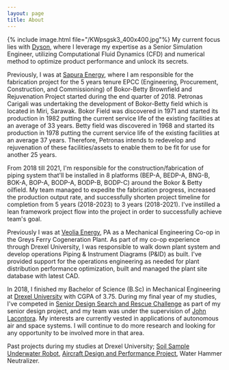 ```yaml
---
layout: page
title: About
---
```

{% include image.html file="/KWpsgsk3_400x400.jpg"%}
My current focus lies with [Dyson](https://dyson.com), where I leverage my expertise as a Senior Simulation Engineer, utilizing Computational Fluid Dynamics (CFD) and numerical method to optimize product performance and unlock its secrets.

Previously, I was at [Sapura Energy](https://sapuraenergy.com), where I am responsible for the fabrication project for the 5 years tenure EPCC (Engineering, Procurement, Construction, and Commissioning) of Bokor-Betty Brownfield and Rejuvenation Project started during the end quarter of 2018. Petronas Carigali was undertaking the development of Bokor-Betty field which is located in Miri, Sarawak. Bokor Field was discovered in 1971 and started its production in 1982 putting the current service life of the existing facilities at an average of 33 years. Betty field was discovered in 1968 and started its production in 1978 putting the current service life of the existing facilities at an average 37 years. Therefore, Petronas intends to redevelop and rejuvenation of these facilities/assets to enable them to be fit for use for another 25 years.

From 2018 till 2021, I'm responsible for the construction/fabrication of piping system that'll be installed in 8 platforms (BEP-A, BEDP-A, BNG-B, BOK-A, BOP-A, BODP-A, BODP-B, BODP-C) around the Bokor & Betty oilfield. My team managed to expedite the fabrication progress,  increased the production output rate, and successfully shorten project timeline for completion from 5 years (2018-2023) to 3 years (2018-2021). I've instilled a lean framework project flow into the project in order to successfully achieve team's goal.

Previously I was at [Veolia Energy](https://veolianorthamerica.com), PA as a Mechanical Engineering Co-op in the Greys Ferry Cogeneration Plant. As part of my co-op experience through Drexel University, I was responsible to walk down plant system and develop operations Piping & Instrument Diagrams (P&ID) as built. I've provided support for the operations engineering as needed for plant distribution performance optimization, built and managed the plant site database with latest CAD.

In 2018, I finished my Bachelor of Science (B.Sc) in Mechanical Engineering at [Drexel University](https://drexel.edu) with CGPA of 3.75. During my final year of my studies, I've competed in [Senior Design Search and Rescue Challenge](https://drive.google.com/file/d/1Lbk-PPCJqAlKEuM58Gpkwn-D825f-1CY/view?usp=drive_open) as part of my senior design project, and my team was under the supervision of [John Lacontora](https://drexel.edu/engineering/about/faculty-staff/L/lacontora-john/). My interests are currently vested in applications of autonomous air and space systems. I will continue to do more research and looking for any opportunity to be involved more in that area.

Past projects during my studies at Drexel University; [Soil Sample Underwater Robot](https://drive.google.com/open?id=17hmRjR1caxTCNCYaRRxccCg2CG8pN1VV), [Aircraft Design and Performance Project](https://drive.google.com/file/d/1Okxsmg5Oprv7-LU-fcCWIZlJAWUcyux5/view?usp=sharing), Water Hammer Neutralizer.
